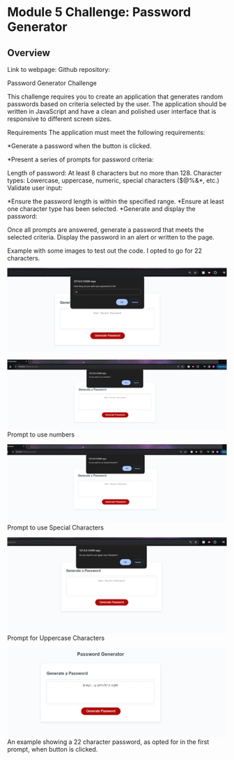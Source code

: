 # Module 5 Challenge: Password Generator

## Overview

Link to webpage:
Github repository: 

Password Generator Challenge

This challenge requires you to create an application that generates random passwords based on criteria selected by the user. The application should be written in JavaScript and have a clean and polished user interface that is responsive to different screen sizes.

Requirements
The application must meet the following requirements:

*Generate a password when the button is clicked.

*Present a series of prompts for password criteria:

Length of password: At least 8 characters but no more than 128.
Character types: Lowercase, uppercase, numeric, special characters ($@%&*, etc.)
Validate user input:

*Ensure the password length is within the specified range.
*Ensure at least one character type has been selected.
*Generate and display the password:

Once all prompts are answered, generate a password that meets the selected criteria.
Display the password in an alert or written to the page.


Example with some images to test out the code. I opted to go for 22 characters.


![screenshot](pg-1.1.png)



![screenshot](pg-2.png) Prompt to use numbers



![screenshot](./pg-3.png) Prompt to use Special Characters



![screenshot](./pg-4.png) Prompt for Uppercase Characters



![screenshot](pg-5.png) An example showing a 22 character password, as opted for in the first prompt, when button is clicked.   